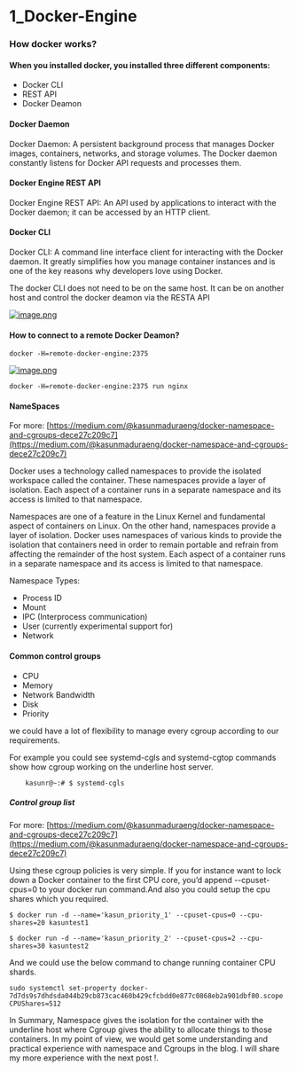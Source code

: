 # 1_Docker-Engine

### How docker works?

#### When you installed docker, you installed three different components:

- Docker CLI
- REST API
- Docker Deamon

#### Docker Daemon

Docker Daemon: A persistent background process that manages Docker images, containers, networks, and storage volumes. The Docker daemon constantly listens for Docker API requests and processes them.

#### Docker Engine REST API   


Docker Engine REST API: An API used by applications to interact with the Docker daemon; it can be accessed by an HTTP client.

#### Docker CLI

Docker CLI: A command line interface client for interacting with the Docker daemon. It greatly simplifies how you manage container instances and is one of the key reasons why developers love using Docker.

The docker CLI does not need to be on the same host. It can be on another host and control the docker deamon via the RESTA API

[![image.png](https://bookstack.besthomelabevar.xyz/uploads/images/gallery/2024-06/scaled-1680-/suZ2wJvdKzULjcIG-image.png)](https://bookstack.besthomelabevar.xyz/uploads/images/gallery/2024-06/suZ2wJvdKzULjcIG-image.png)

#### How to connect to a remote Docker Deamon?

```
docker -H=remote-docker-engine:2375
```

[![image.png](https://bookstack.besthomelabevar.xyz/uploads/images/gallery/2024-06/scaled-1680-/MlOJJp9uXi9Vf9xs-image.png)](https://bookstack.besthomelabevar.xyz/uploads/images/gallery/2024-06/MlOJJp9uXi9Vf9xs-image.png)

```
docker -H=remote-docker-engine:2375 run nginx
```

#### NameSpaces

For more: [https://medium.com/@kasunmaduraeng/docker-namespace-and-cgroups-dece27c209c7](https://medium.com/@kasunmaduraeng/docker-namespace-and-cgroups-dece27c209c7)

Docker uses a technology called namespaces to provide the isolated workspace called the container. These namespaces provide a layer of isolation. Each aspect of a container runs in a separate namespace and its access is limited to that namespace.

Namespaces are one of a feature in the Linux Kernel and fundamental aspect of containers on Linux. On the other hand, namespaces provide a layer of isolation. Docker uses namespaces of various kinds to provide the isolation that containers need in order to remain portable and refrain from affecting the remainder of the host system. Each aspect of a container runs in a separate namespace and its access is limited to that namespace.

Namespace Types:

- Process ID
- Mount
- IPC (Interprocess communication)
- User (currently experimental support for)
- Network

#### Common control groups

- CPU
- Memory
- Network Bandwidth
- Disk
- Priority

we could have a lot of flexibility to manage every cgroup according to our requirements.

For example you could see systemd-cgls and systemd-cgtop commands show how cgroup working on the underline host server.

```
    kasunr@~:# $ systemd-cgls
```

##### Control group list

For more: [https://medium.com/@kasunmaduraeng/docker-namespace-and-cgroups-dece27c209c7](https://medium.com/@kasunmaduraeng/docker-namespace-and-cgroups-dece27c209c7)

Using these cgroup policies is very simple. If you for instance want to lock down a Docker container to the first CPU core, you’d append --cpuset-cpus=0 to your docker run command.And also you could setup the cpu shares which you required.

```
$ docker run -d --name='kasun_priority_1' --cpuset-cpus=0 --cpu-shares=20 kasuntest1

$ docker run -d --name='kasun_priority_2' --cpuset-cpus=2 --cpu-shares=30 kasuntest2
```

And we could use the below command to change running container CPU shards.

```
sudo systemctl set-property docker-7d7ds9s7dhdsda044b29cb873cac460b429cfcbdd0e877c0868eb2a901dbf80.scope CPUShares=512
```

In Summary, Namespace gives the isolation for the container with the underline host where Cgroup gives the ability to allocate things to those containers. In my point of view, we would get some understanding and practical experience with namespace and Cgroups in the blog. I will share my more experience with the next post !.